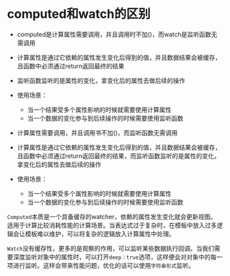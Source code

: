 # computed和watch的区别

- computed是计算属性需要调用，并且调用时不加()，而watch是监听函数无需调用
- 计算属性是通过它依赖的属性发生变化后得到的值，并且数据结果会被缓存，且函数中必须通过return返回最终的结果
- 监听函数监听的是属性的变化，拿变化后的属性去做后续的操作

- 使用场景：
  - 当一个结果受多个属性影响的时候就需要使用计算属性
  - 当一个数据的变化参与到后续操作的时候需要使用监听函数



- 计算属性需要调用，并且调用书不加()，而监听函数无需调用

- 计算属性是通过它依赖的属性发生变化后得到的值，并且数据结果会被缓存，且函数中必须通过return返回最终的结果，而监听函数监听的是属性的变化，拿变化后的属性去做后续的操作

- 使用场景：
  - 当一个结果受多个属性影响的时候就需要使用计算属性
  - 当一个数据的变化参与到后续操作的时候需要使用监听函数



`Computed`本质是一个具备缓存的watcher，依赖的属性发生变化就会更新视图。 适用于计算比较消耗性能的计算场景。当表达式过于复杂时，在模板中放入过多逻辑会让模板难以维护，可以将复杂的逻辑放入计算属性中处理。

`Watch`没有缓存性，更多的是观察的作用，可以监听某些数据执行回调。当我们需要深度监听对象中的属性时，可以打开`deep：true`选项，这样便会对对象中的每一项进行监听。这样会带来性能问题，优化的话可以使用`字符串形式`监听。